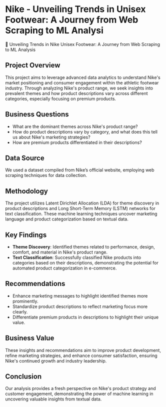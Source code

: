 # Nike - Unveiling Trends in Unisex Footwear: A Journey from Web Scraping to ML Analysi
 👟 Unveiling Trends in Nike Unisex Footwear: A Journey from Web Scraping to ML Analysis

## Project Overview
This project aims to leverage advanced data analytics to understand Nike's market positioning and consumer engagement within the athletic footwear industry. Through analyzing Nike's product range, we seek insights into prevalent themes and how product descriptions vary across different categories, especially focusing on premium products.


## Business Questions
- What are the dominant themes across Nike's product range?
- How do product descriptions vary by category, and what does this tell us about Nike's marketing strategies?
- How are premium products differentiated in their descriptions?

## Data Source
We used a dataset compiled from Nike’s official website, employing web scraping techniques for data collection.

## Methodology
The project utilizes Latent Dirichlet Allocation (LDA) for theme discovery in product descriptions and Long Short-Term Memory (LSTM) networks for text classification. These machine learning techniques uncover marketing language and product categorization based on textual data.

## Key Findings
- **Theme Discovery**: Identified themes related to performance, design, comfort, and material in Nike's product range.
- **Text Classification**: Successfully classified Nike products into categories based on their descriptions, demonstrating the potential for automated product categorization in e-commerce.

## Recommendations
- Enhance marketing messages to highlight identified themes more prominently.
- Standardize product descriptions to reflect marketing focus more clearly.
- Differentiate premium products in descriptions to highlight their unique value.

## Business Value
These insights and recommendations aim to improve product development, refine marketing strategies, and enhance consumer satisfaction, ensuring Nike's continued growth and industry leadership.

## Conclusion
Our analysis provides a fresh perspective on Nike's product strategy and customer engagement, demonstrating the power of machine learning in uncovering valuable insights from textual data.
